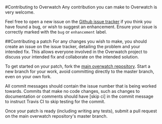 #Contributing to Overwatch
Any contribution you can make to Overwatch is very welcome.

Feel free to open a new issue on the [Github issue tracker](https://github.com/zsturgess/overwatch/issues) if you think you have found a bug, or wish to suggest an enhancement. Ensure your issue is correctly marked with the `bug` or `enhancement` label.

##Contributing a patch
For any changes you wish to make, you should create an issue on the issue tracker, detailing the problem and your intended fix. This allows everyone involved in the Overwatch project to discuss your intended fix and collaborate on the intended solution.

To get started on your patch, fork the [main overwatch repository](https://github.com/zsturgess/overwatch). Start a new branch for your work, avoid committing directly to the master branch, even on your own fork.

All commit messages should contain the issue number that is being worked towards. Commits that make no code changes, such as changes to documentation or comments should have [skip ci] in the commit message to instruct Travis CI to skip testing for the commit.

Once your patch is ready (including writing any tests), submit a pull request on the main overwatch repository's master branch.
